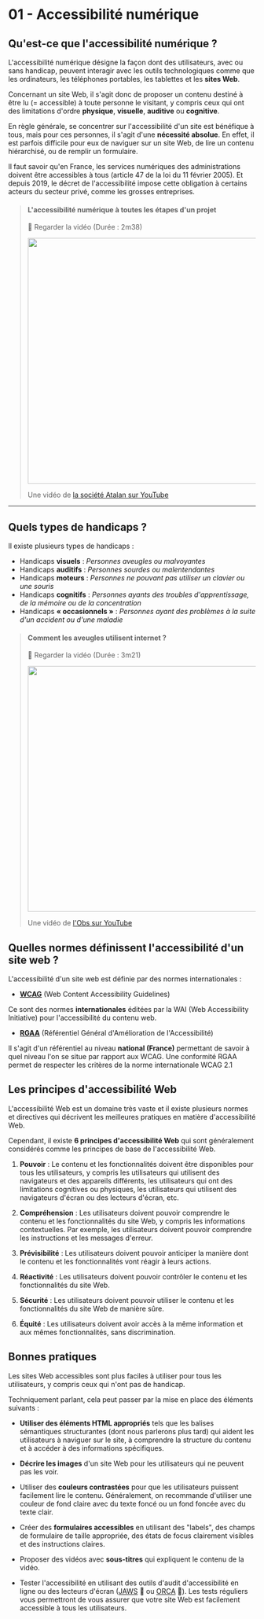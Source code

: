 # 01 - Accessibilité numérique

## Qu'est-ce que l'accessibilité numérique ?

L'accessibilité numérique désigne la façon dont des utilisateurs, avec ou sans handicap, peuvent interagir avec les outils technologiques comme que les ordinateurs, les téléphones portables, les tablettes et les **sites Web**.

Concernant un site Web, il s'agit donc de proposer un contenu destiné à être lu (=&nbsp;accessible) à toute personne le visitant, y compris ceux qui ont des limitations d'ordre **physique**, **visuelle**, **auditive** ou **cognitive**.

En règle générale, se concentrer sur l'accessibilité d'un site est bénéfique à tous, mais pour ces personnes, il s'agit d'une **nécessité absolue**. En effet, il est parfois difficile pour eux de naviguer sur un site Web, de lire un contenu hiérarchisé, ou de remplir un formulaire.

Il faut savoir qu'en France, les services numériques des administrations doivent être accessibles à tous (article 47 de la loi du 11 février 2005). Et depuis 2019, le décret de l'accessibilité impose cette obligation à certains acteurs du secteur privé, comme les grosses entreprises.

> #### L'accessibilité numérique à toutes les étapes d'un projet
> 
> 🔻 Regarder la vidéo (Durée : 2m38)
> 
> <a href="https://www.youtube.com/watch?v=e9dgLfpcE9M" target="_blank">
>   <img src="./images/video-accessibilite.png" width="500" />
> </a>
> 
> Une vidéo de [la société Atalan sur YouTube](https://www.youtube.com/@societeatalan)

---

## Quels types de handicaps ?

Il existe plusieurs types de handicaps :

- Handicaps **visuels** :
  _Personnes aveugles ou malvoyantes_
- Handicaps **auditifs** :
  _Personnes sourdes ou malentendantes_
- Handicaps **moteurs** :
  _Personnes ne pouvant pas utiliser un clavier ou une souris_
- Handicaps **cognitifs** :
  _Personnes ayants des troubles d'apprentissage, de la mémoire ou de la concentration_
- Handicaps **« occasionnels »** :
  _Personnes ayant des problèmes à la suite d'un accident ou d'une maladie_

> #### Comment les aveugles utilisent internet ?
> 
> 🔻 Regarder la vidéo (Durée : 3m21)
> 
> <a href="https://www.youtube.com/watch?v=DePdWynmd_Y" target="_blank">
>   <img src="./images/video-aveugle.png" width="500" />
> </a>
> 
> Une vidéo de [l'Obs sur YouTube](https://www.youtube.com/@societeatalan)

## Quelles normes définissent l'accessibilité d'un site web ?

L'accessibilité d'un site web est définie par des normes internationales :

- [**WCAG**](https://www.w3.org/WAI/standards-guidelines/wcag/) (Web Content Accessibility Guidelines)

Ce sont des normes **internationales** éditées par la WAI (Web Accessibility Initiative) pour l'accessibilité du contenu web.

- [**RGAA**](https://accessibilite.numerique.gouv.fr/) (Référentiel Général d'Amélioration de l'Accessibilité)

Il s'agit d'un référentiel au niveau **national (France)** permettant de savoir à quel niveau l'on se situe par rapport aux WCAG. Une conformité RGAA permet de respecter les critères de la norme internationale WCAG 2.1

## Les principes d'accessibilité Web

L'accessibilité Web est un domaine très vaste et il existe plusieurs normes et directives qui décrivent les meilleures pratiques en matière d'accessibilité Web. 

Cependant, il existe **6 principes d'accessibilité Web** qui sont généralement considérés comme les principes de base de l'accessibilité Web.

1. **Pouvoir** : Le contenu et les fonctionnalités doivent être disponibles pour tous les utilisateurs, y compris les utilisateurs qui utilisent des navigateurs et des appareils différents, les utilisateurs qui ont des limitations cognitives ou physiques, les utilisateurs qui utilisent des navigateurs d'écran ou des lecteurs d'écran, etc.

2. **Compréhension** : Les utilisateurs doivent pouvoir comprendre le contenu et les fonctionnalités du site Web, y compris les informations contextuelles. Par exemple, les utilisateurs doivent pouvoir comprendre les instructions et les messages d'erreur.

3. **Prévisibilité** : Les utilisateurs doivent pouvoir anticiper la manière dont le contenu et les fonctionnalités vont réagir à leurs actions.

4. **Réactivité** : Les utilisateurs doivent pouvoir contrôler le contenu et les fonctionnalités du site Web.

5. **Sécurité** : Les utilisateurs doivent pouvoir utiliser le contenu et les fonctionnalités du site Web de manière sûre.

6. **Équité** : Les utilisateurs doivent avoir accès à la même information et aux mêmes fonctionnalités, sans discrimination.

## Bonnes pratiques

Les sites Web accessibles sont plus faciles à utiliser pour tous les utilisateurs, y compris ceux qui n'ont pas de handicap.

Techniquement parlant, cela peut passer par la mise en place des éléments suivants :

- **Utiliser des éléments HTML appropriés** tels que les balises sémantiques structurantes (dont nous parlerons plus tard) qui aident les utilisateurs à naviguer sur le site, à comprendre la structure du contenu et à accéder à des informations spécifiques.

- **Décrire les images** d'un site Web pour les utilisateurs qui ne peuvent pas les voir.

- Utiliser des **couleurs contrastées** pour que les utilisateurs puissent facilement lire le contenu. Généralement, on recommande d'utiliser une couleur de fond claire avec du texte foncé ou un fond foncée avec du texte clair.

- Créer des **formulaires accessibles** en utilisant des "labels", des champs de formulaire de taille appropriée, des états de focus clairement visibles et des instructions claires.

- Proposer des vidéos avec **sous-titres** qui expliquent le contenu de la vidéo. 

- Tester l'accessibilité en utilisant des outils d'audit d'accessibilité en ligne ou des lecteurs d'écran ([JAWS](https://www.ceciaa.com/jaws) 🦈 ou [ORCA](https://help.gnome.org/users/orca/stable/index.html.fr) 🐋). Les tests réguliers vous permettront de vous assurer que votre site Web est facilement accessible à tous les utilisateurs.
